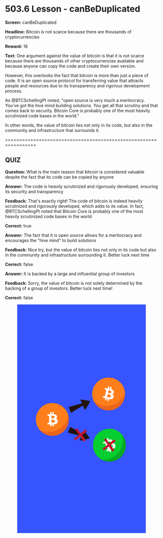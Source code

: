 # 503.6 Lesson - canBeDuplicated

**Screen:** canBeDuplicated

**Headline:** Bitcoin is not scarce because there are thousands of cryptocurrencies

**Reward:** 18

**Text:** One argument against the value of bitcoin is that it is not scarce because there are thousands of other cryptocurrencies available and because anyone can copy the code and create their own version.

However, this overlooks the fact that bitcoin is more than just a piece of code. It is an open source protocol for transferring value that attracts people and resources due to its transparency and rigorous development process.

As @BTCSchellingPt noted, &quot;open source is very much a meritocracy. You&#x27;ve got the hive mind building solutions. You get all that scrutiny and that comes back to security. Bitcoin Core is probably one of the most heavily scrutinized code bases in the world.&quot;

In other words, the value of bitcoin lies not only in its code, but also in the community and infrastructure that surrounds it.


=================================================================

## QUIZ

**Question:** What is the main reason that bitcoin is considered valuable despite the fact that its code can be copied by anyone


**Answer:** The code is heavily scrutinized and rigorously developed, ensuring its security and transparency

**Feedback:** That&#x27;s exactly right! The code of bitcoin is indeed heavily scrutinized and rigorously developed, which adds to its value. In fact, @BTCSchellingPt noted that Bitcoin Core is probably one of the most heavily scrutinized code bases in the world

**Correct:** true

**Answer:** The fact that it is open source allows for a meritocracy and encourages the &quot;hive mind&quot; to build solutions

**Feedback:** Nice try, but the value of bitcoin lies not only in its code but also in the community and infrastructure surrounding it. Better luck next time

**Correct:** false

**Answer:** It is backed by a large and influential group of investors

**Feedback:** Sorry, the value of bitcoin is not solely determined by the backing of a group of investors. Better luck next time!

**Correct:** false


<figure><img src="../.gitbook/assets/503-06.png" alt=""><figcaption></figcaption></figure>

